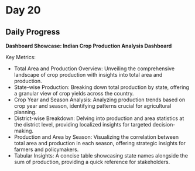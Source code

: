 # Day 20

## Daily Progress

**Dashboard Showcase: Indian Crop Production Analysis Dashboard**

Key Metrics:
- Total Area and Production Overview: Unveiling the comprehensive landscape of crop production with insights into total area and production.
- State-wise Production: Breaking down total production by state, offering a granular view of crop yields across the country.
- Crop Year and Season Analysis: Analyzing production trends based on crop year and season, identifying patterns crucial for agricultural planning.
- District-wise Breakdown: Delving into production and area statistics at the district level, providing localized insights for targeted decision-making.
- Production and Area by Season: Visualizing the correlation between total area and production in each season, offering strategic insights for farmers and policymakers.
- Tabular Insights: A concise table showcasing state names alongside the sum of production, providing a quick reference for stakeholders.
